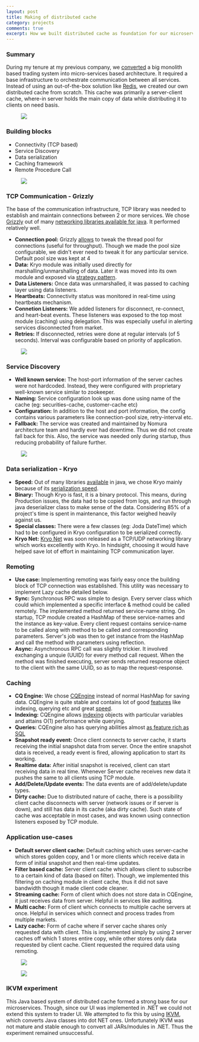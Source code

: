```yaml
---
layout: post
title: Making of distributed cache
category: projects
comments: true
excerpt: How we built distributed cache as foundation for our microservices architecture.
---
```


### Summary
During my tenure at my previous company, we [converted]({{site.url}}/projects/accidental-microservices) a big monolith based trading system into micro-services based architecture. 
 It required a base infrastructure to orchestrate communication between all services. 
Instead of using an out-of-the-box solution like [Redis](https://redis.io), we created our own distributed 
cache from scratch. This cache was primarily a server-client cache, where-in server holds the main copy of data
while distributing it to clients on need basis. 

<figure>
    <a href="{{ site.url }}/images/blog/microservices.png"><img src="{{ site.url }}/images/blog/microservices.png"></a>
</figure>

### Building blocks

- Connectivity (TCP based)
- Service Discovery
- Data serialization
- Caching framework
- Remote Procedure Call

<figure>
    <a href="{{ site.url }}/images/blog/cache/cache_overview.jpg"><img src="{{ site.url }}/images/blog/cache/cache_overview.jpg"></a>
</figure>

### TCP Communication - Grizzly

The base of the communication infrastructure, TCP library was needed to establish and maintain connections
between 2 or more services. We chose [Grizzly](https://grizzly.java.net/) out of many [networking libraries available for java](https://github.com/Vedenin/useful-java-links#2-networking).
 It performed relatively well.

- **Connection pool:** Grizzly [allows](https://grizzly.java.net/coreconfig.html) to tweak the thread pool for connections (useful for throughput). 
Though we made the pool size configurable, we didn't ever need to tweak it for any particular service. Default pool size was kept at 4
- **Data:** Kryo module was initially used directly for marshalling/unmarshalling of data. Later it was moved into 
its own module and exposed via [strategy pattern](https://dzone.com/articles/design-patterns-strategy). 
- **Data Listeners:** Once data was unmarshalled, it was passed to caching layer using data listeners.  
- **Heartbeats:** Connectivity status was monitored in real-time using heartbeats mechanism. 
- **Connetion Listeners:** We added listeners for disconnect, re-connect, and heart-beat events. These listeners
 was exposed to the top most module (caching) using delegation. This was especially useful in alerting services disconnected from market.
- **Retries:** If disconnected, retries were done at regular intervals (of 5 seconds). 
Interval was configurable based on priority of application.  

<figure>
    <a href="{{ site.url }}/images/blog/cache/cache_connectivity.jpg"><img src="{{ site.url }}/images/blog/cache/cache_connectivity.jpg"></a>
</figure>

### Service Discovery

- **Well known service:** The host-port information of the server caches were not hardcoded. Instead, they were configured with 
proprietary well-known service similar to zookeeper. 
- **Naming:** Service configuration look up was done using name of the cache (eg: securities-cache, customer-cache etc)
- **Configuration:** In addition to the host and port information, the config contains various parameters like connection-pool size,
retry-interval etc.
- **Fallback:** The service was created and maintained by Nomura architecture team and hardly ever had downtime. Thus
we did not create fall back for this. Also, the service was needed only during startup, thus reducing probability of failure further.

<figure>
    <a href="{{ site.url }}/images/blog/cache/cache_discovery.jpg"><img src="{{ site.url }}/images/blog/cache/cache_discovery.jpg"></a>
</figure>

### Data serialization - Kryo

- **Speed:** Out of many libraries [available](https://github.com/Vedenin/useful-java-links#serialization-and-io) in java, we chose Kryo mainly because 
of its [serialization speed](https://github.com/EsotericSoftware/kryo#benchmarks). 
- **Binary:** Though Kryo is fast, it is a binary protocol. This means, during Production issues, the data had to be copied from logs, and run through 
java deserializer class to make sense of the data. Considering 85% of a project's time is spent in maintenance, this factor weighed heavily
 against us. 
- **Special classes:** There were a few classes (eg: Joda DateTime) which had to be configured in Kryo configuration to be serialized correctly. 
- **Kryo Net:** [Kryo Net](https://github.com/EsotericSoftware/kryonet) was soon released as a TCP/UDP networking library which works excellently 
with Kryo. In hindsight, choosing it would have helped save lot of effort in maintaining TCP communication layer. 

### Remoting

- **Use case:** Implementing remoting was fairly easy once the building block of TCP connection was established. 
This utility was necessary to implement Lazy cache detailed below.
- **Sync:** Synchronous RPC was simple to design. Every server class which could which implemented a specific interface & method could be called remotely. 
The implemented method returned service-name string. On startup, TCP module created a HashMap of these service-names and the instance as key-value.
Every client request contains service-name to be called along with method to be called and corresponding parameters. 
Server's job was then to get instance from the HashMap and call the method with parameters using reflection. 
- **Async:** Asynchronous RPC call was slightly trickier. It involved exchanging a unquie (UUID) for every method call request. 
 When the method was finished executing, server sends returned response object to the client with the same UUID, so as 
   to map the request-response. 

### Caching

- **CQ Engine:** We chose [CQEngine](https://github.com/npgall/cqengine) instead of normal HashMap for saving data. CQEngine is
 quite stable and contains lot of good [features](https://github.com/npgall/cqengine#cqengine-overview) like indexing, querying etc and great [speed](https://dzone.com/articles/comparing-search-performance).  
- **Indexing:** CQEngine allows [indexing](https://github.com/npgall/cqengine#complete-example) objects with particular variables and attains O(1) performance while querying.
- **Queries:** CQEngine also has querying abilities almost [as feature rich as SQL](https://github.com/npgall/cqengine#string-based-queries-sql-and-cqn-dialects) 
- **Snapshot ready event:** Once client connects to server cache, it starts receiving the initial snapshot data from server. 
Once the entire snapshot data is received, a ready event is fired, allowing application to start its working.   
- **Realtime data:** After initial snapshot is received, client can start receiving data in real time. 
Whenever Server cache receives new data it pushes the same to all clients using TCP module. 
- **Add/Delete/Update events:** The data events are of add/delete/update types.
- **Dirty cache:** Due to distributed nature of cache, there is a possibility client cache disconnects with server (network issues or if server is down), 
and still has data in its cache (aka dirty cache). Such state of cache was acceptable in most cases, 
and was known using connection listeners exposed by TCP module. 

### Application use-cases 

- **Default server client cache:** Default caching which uses server-cache which stores golden copy, 
and 1 or more clients which receive data in form of initial snapshot and then real-time updates. 
- **Filter based cache:** Server client cache which allows client to subscribe to a certain kind of data (based on filter). 
Though, we implemented this filtering on caching module in client cache, thus it did not save bandwidth though it made client code cleaner.  
- **Streaming cache:** Form of client which does not store data in CQEngine, it just receives data from server. Helpful in services like auditing. 
- **Multi cache:** Form of client which connects to multiple cache servers at once. 
Helpful in services which connect and process trades from multiple markets.  
- **Lazy cache:** Form of cache where if server cache shares only requested data with client. This is implemented simply by
 using 2 server caches off which 1 stores entire copy, while other stores only data requested by client cache. 
  Client requested the required data using remoting. 

<figure>
    <a href="{{ site.url }}/images/blog/cache/multiclient_cache.jpg"><img src="{{ site.url }}/images/blog/cache/multiclient_cache.jpg"></a>
</figure>

<figure>
    <a href="{{ site.url }}/images/blog/cache/cache_lazy.jpg"><img src="{{ site.url }}/images/blog/cache/cache_lazy.jpg"></a>
</figure>


### IKVM experiment
 
This Java based system of distributed cache formed a strong base for our microservices. 
Though, since our UI was implemented in .NET we could not extend this system to trader UI. 
We attempted to fix this by using [IKVM](https://www.ikvm.net/), which converts Java classes into dot NET ones.
 Unfortunately IKVM was not mature and stable enough to convert all JARs/modules in .NET. Thus the experiment remained unsuccessful.

 
